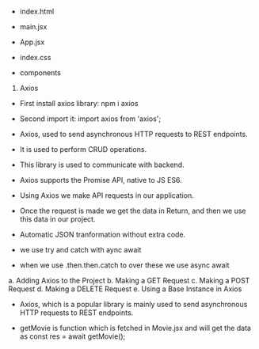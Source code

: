  <!-- A X I O S   in  R E A C T  -->

- index.html
- main.jsx
- App.jsx
- index.css

- components


1. Axios 
- First install axios library:
            npm i axios

- Second import it:
            import axios from 'axios';


- Axios, used to send asynchronous HTTP requests to REST endpoints. 
- It is used to perform CRUD operations.
- This  library is used to communicate with backend.
- Axios supports the Promise API, native to JS ES6.
- Using Axios we make API requests in our application. 
- Once the request is made we get the data in Return, and then we use this data in our project.
- Automatic JSON tranformation without extra code.
- we use try and catch with aync await
- when we use .then.then.catch to over these we use async await 

a. Adding Axios to the Project
b. Making a GET Request
c. Making a POST Request
d. Making a DELETE Request
e. Using a Base Instance in Axios
- Axios, which is a popular library is mainly used to send asynchronous HTTP requests to
     REST endpoints. 

- getMovie is function which is fetched in Movie.jsx and will get the data as
             const res = await getMovie();
